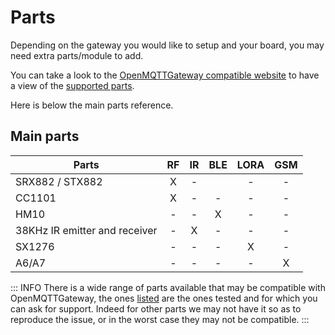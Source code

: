 # Parts
Depending on the gateway you would like to setup and your board, you may need extra parts/module to add.

You can take a look to the [OpenMQTTGateway compatible website](https://compatible.openmqttgateway.com) to have a view of the [supported parts](https://compatible.openmqttgateway.com/index.php/parts/).

Here is below the main parts reference.

## Main parts 
|Parts|RF|IR|BLE|LORA|GSM|
|-|:-:|:-:|:-:|:-:|:-:|
|SRX882 / STX882|X|-||-|-|
|CC1101|X|-|-|-|-|
|HM10|-|-|X|-|-|
|38KHz IR emitter and receiver|-|X|-|-|-|
|SX1276|-|-|-|X|-|
|A6/A7|-|-|-|-|X|

::: INFO
There is a wide range of parts available that may be compatible with OpenMQTTGateway, the ones [listed](https://compatible.openmqttgateway.com/index.php/parts/) are the ones tested and for which you can ask for support. Indeed for other parts we may not have it so as to reproduce the issue, or in the worst case they may not be compatible.
:::
